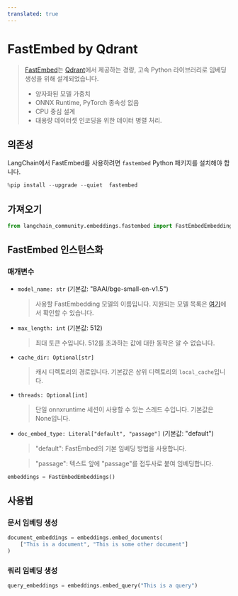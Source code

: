 ```yaml
---
translated: true
---
```


# FastEmbed by Qdrant

>[FastEmbed](https://qdrant.github.io/fastembed/)는 [Qdrant](https://qdrant.tech)에서 제공하는 경량, 고속 Python 라이브러리로 임베딩 생성을 위해 설계되었습니다.
>
>- 양자화된 모델 가중치
>- ONNX Runtime, PyTorch 종속성 없음
>- CPU 중심 설계
>- 대용량 데이터셋 인코딩을 위한 데이터 병렬 처리.

## 의존성

LangChain에서 FastEmbed를 사용하려면 `fastembed` Python 패키지를 설치해야 합니다.

```python
%pip install --upgrade --quiet  fastembed
```

## 가져오기

```python
from langchain_community.embeddings.fastembed import FastEmbedEmbeddings
```

## FastEmbed 인스턴스화

### 매개변수

- `model_name: str` (기본값: "BAAI/bge-small-en-v1.5")
    > 사용할 FastEmbedding 모델의 이름입니다. 지원되는 모델 목록은 [여기](https://qdrant.github.io/fastembed/examples/Supported_Models/)에서 확인할 수 있습니다.

- `max_length: int` (기본값: 512)
    > 최대 토큰 수입니다. 512를 초과하는 값에 대한 동작은 알 수 없습니다.

- `cache_dir: Optional[str]`
    > 캐시 디렉토리의 경로입니다. 기본값은 상위 디렉토리의 `local_cache`입니다.

- `threads: Optional[int]`
    > 단일 onnxruntime 세션이 사용할 수 있는 스레드 수입니다. 기본값은 None입니다.

- `doc_embed_type: Literal["default", "passage"]` (기본값: "default")
    > "default": FastEmbed의 기본 임베딩 방법을 사용합니다.

    > "passage": 텍스트 앞에 "passage"를 접두사로 붙여 임베딩합니다.

```python
embeddings = FastEmbedEmbeddings()
```

## 사용법

### 문서 임베딩 생성

```python
document_embeddings = embeddings.embed_documents(
    ["This is a document", "This is some other document"]
)
```

### 쿼리 임베딩 생성

```python
query_embeddings = embeddings.embed_query("This is a query")
```
